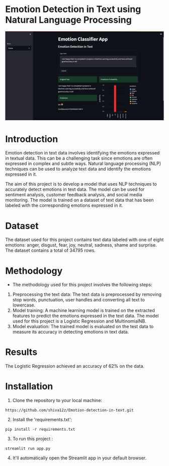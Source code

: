 # Emotion Detection in Text using Natural Language Processing

<img src="./images/index.png"/>

<br>

# Introduction
Emotion detection in text data involves identifying the emotions expressed in textual data. This can be a challenging task since emotions are often expressed in complex and subtle ways. Natural language processing (NLP) techniques can be used to analyze text data and identify the emotions expressed in it.

The aim of this project is to develop a model that uses NLP techniques to accurately detect emotions in text data. The model can be used for sentiment analysis, customer feedback analysis, and social media monitoring. The model is trained on a dataset of text data that has been labeled with the corresponding emotions expressed in it.

# Dataset
The <a src="./data/">dataset</a> used for this project contains text data labeled with one of eight emotions: anger, disgust, fear, joy, neutral, sadness, shame and surprise. The dataset contains a total of 34795 rows.

# Methodology
- The methodology used for this project involves the following steps:
1. Preprocessing the text data: The text data is preprocessed by removing stop words, punctuation, user handles and converting all text to lowercase. 
2. Model training: A machine learning model is trained on the extracted features to predict the emotions expressed in the text data. The model used for this project is a Logistic Regression and MultinomialNB.
3. Model evaluation: The trained model is evaluated on the test data to measure its accuracy in detecting emotions in text data.

# Results
The Logistic Regression achieved an accuracy of 62% on the data.

# Installation
1. Clone the repository to your local machine:
```
https://github.com/shiva12z/Emotion-detection-in-text.git
```

2. Install the 'requirements.txt':
```
pip install -r requirements.txt
```

3. To run this project :
```
streamlit run app.py
```

4. It'll automatically open the Streamlit app in your default browser.
